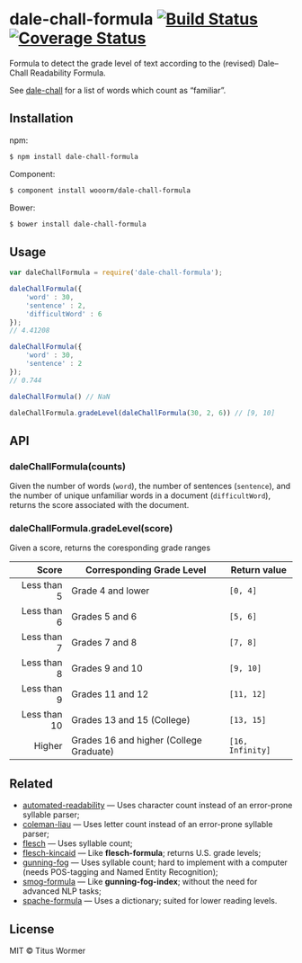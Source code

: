 # dale-chall-formula [![Build Status](https://img.shields.io/travis/wooorm/dale-chall-formula.svg?style=flat)](https://travis-ci.org/wooorm/dale-chall-formula) [![Coverage Status](https://img.shields.io/coveralls/wooorm/dale-chall-formula.svg?style=flat)](https://coveralls.io/r/wooorm/dale-chall-formula?branch=master)

Formula to detect the grade level of text according to the (revised) Dale–Chall Readability Formula.

See [dale-chall](https://github.com/wooorm/dale-chall) for a list of words which count as “familiar”.

## Installation

npm:
```sh
$ npm install dale-chall-formula
```

Component:
```sh
$ component install wooorm/dale-chall-formula
```

Bower:
```sh
$ bower install dale-chall-formula
```

## Usage

```js
var daleChallFormula = require('dale-chall-formula');

daleChallFormula({
    'word' : 30,
    'sentence' : 2,
    'difficultWord' : 6
});
// 4.41208

daleChallFormula({
    'word' : 30,
    'sentence' : 2
});
// 0.744

daleChallFormula() // NaN

daleChallFormula.gradeLevel(daleChallFormula(30, 2, 6)) // [9, 10]
```

## API

### daleChallFormula(counts)

Given the number of words (`word`), the number of sentences (`sentence`), and the number of unique unfamiliar words in a document (`difficultWord`), returns the score associated with the document.

### daleChallFormula.gradeLevel(score)

Given a score, returns the coresponding grade ranges

| Score        | Corresponding Grade Level               | Return value     |
| -----------: | --------------------------------------- | ---------------- |
| Less than 5  | Grade 4 and lower                       | `[0, 4]`         |
| Less than 6  | Grades 5 and 6                          | `[5, 6]`         |
| Less than 7  | Grades 7 and 8                          | `[7, 8]`         |
| Less than 8  | Grades 9 and 10                         | `[9, 10]`        |
| Less than 9  | Grades 11 and 12                        | `[11, 12]`       |
| Less than 10 | Grades 13 and 15 (College)              | `[13, 15]`       |
| Higher       | Grades 16 and higher (College Graduate) | `[16, Infinity]` |

## Related

- [automated-readability](https://github.com/wooorm/automated-readability) — Uses character count instead of an error-prone syllable parser;
- [coleman-liau](https://github.com/wooorm/coleman-liau) — Uses letter count instead of an error-prone syllable parser;
- [flesch](https://github.com/wooorm/flesch) — Uses syllable count;
- [flesch-kincaid](https://github.com/wooorm/flesch-kincaid) — Like **flesch-formula**; returns U.S. grade levels;
- [gunning-fog](https://github.com/wooorm/gunning-fog) — Uses syllable count; hard to implement with a computer (needs POS-tagging and Named Entity Recognition);
- [smog-formula](https://github.com/wooorm/smog-formula) — Like **gunning-fog-index**; without the need for advanced NLP tasks;
- [spache-formula](https://github.com/wooorm/spache-formula) — Uses a dictionary; suited for lower reading levels.

## License

MIT © Titus Wormer
